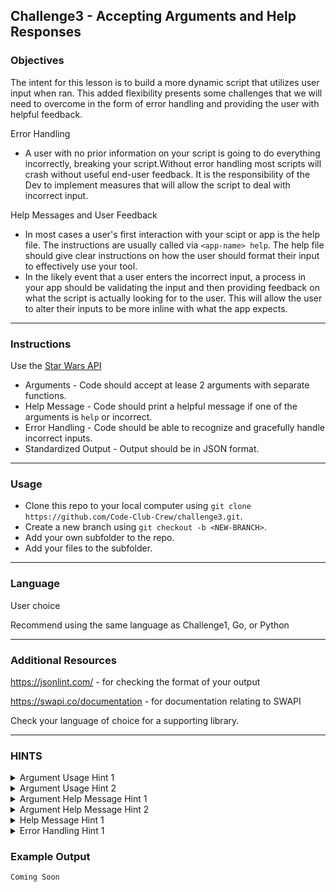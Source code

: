 ## Challenge3 - Accepting Arguments and Help Responses

### Objectives

The intent for this lesson is to build a more dynamic script that utilizes user input when ran. This added flexibility presents some challenges that we will need to overcome in the form of error handling and providing the user with helpful feedback.

Error Handling
 - A user with no prior information on your script is going to do everything incorrectly, breaking your script.Without error handling most scripts will crash without useful end-user feedback. It is the responsibility of the Dev to implement measures that will allow the script to deal with incorrect input.
 
Help Messages and User Feedback
 - In most cases a user's first interaction with your scipt or app is the help file. The instructions are usually called via `<app-name> help`. The help file should give clear instructions on how the user should format their input to effectively use your tool.
 - In the likely event that a user enters the incorrect input, a process in your app should be validating the input and then providing feedback on what the script is actually looking for to the user. This will allow the user to alter their inputs to be more inline with what the app expects.

--- 
  
### Instructions

Use the [Star Wars API](https://www.swapi.co)
- Arguments - Code should accept at lease 2 arguments with separate functions.
- Help Message - Code should print a helpful message if one of the arguments is `help` or incorrect.
- Error Handling - Code should be able to recognize and gracefully handle incorrect inputs.
- Standardized Output - Output should be in JSON format.

---
### Usage
- Clone this repo to your local computer using `git clone https://github.com/Code-Club-Crew/challenge3.git`.
- Create a new branch using `git checkout -b <NEW-BRANCH>`.
- Add your own subfolder to the repo.
- Add your files to the subfolder.

---

### Language
User choice

Recommend using the same language as Challenge1, Go, or Python

---
### Additional Resources
https://jsonlint.com/ - for checking the format of your output

https://swapi.co/documentation - for documentation relating to SWAPI

Check your language of choice for a supporting library.

---

### HINTS
<details>
  <summary>Argument Usage Hint 1</summary>
  - Argument 1 could be used to determine the type. IE `Starship`
</details>
<details>
  <summary>Argument Usage Hint 2</summary>
  - Argument 2 could be used to determine a string to search for in the data type. IE `Destroyer`
</details>
<details>
  <summary>Argument Help Message Hint 1</summary>
  - Check that the number of arguments is correct
</details>
<details>
  <summary>Argument Help Message Hint 2</summary>
  - Check that the arguments are valid
</details>
<details>
  <summary>Help Message Hint 1</summary>
  - Create a function that checks the arguments and have a branch if an argument == `help`
</details>
<details>
  <summary>Error Handling Hint 1</summary>
  - The `except` clause of `try` loops are great for catching errors
</details>

### Example Output
```
Coming Soon
```
